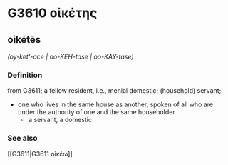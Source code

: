 # G3610 οἰκέτης

## oikétēs

_(oy-ket'-ace | oo-KEH-tase | oo-KAY-tase)_

### Definition

from G3611; a fellow resident, i.e., menial domestic; (household) servant; 

- one who lives in the same house as another, spoken of all who are under the authority of one and the same householder
  - a servant, a domestic

### See also

[[G3611|G3611 οἰκέω]]
